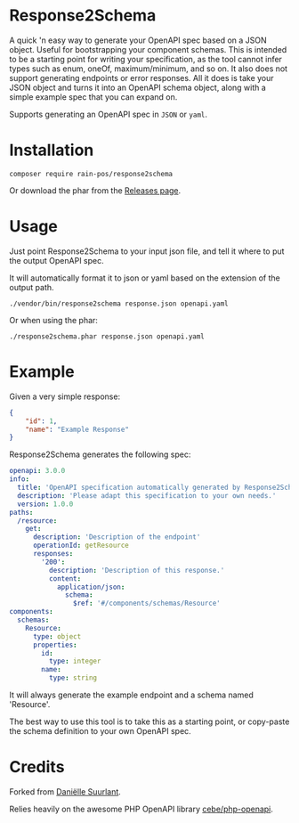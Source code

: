 # Response2Schema

A quick 'n easy way to generate your OpenAPI spec based on a JSON object. Useful for bootstrapping your component
 schemas. This is intended to be a starting point for writing your specification, as the tool cannot infer types such
  as enum, oneOf, maximum/minimum, and so on. It also does not support generating endpoints or error responses. All
   it does is take your JSON object and turns it into an OpenAPI schema object, along with a simple example spec that
    you can expand on.
    
Supports generating an OpenAPI spec in `JSON` or `yaml`.

# Installation

`composer require rain-pos/response2schema`

Or download the phar from the [Releases page](https://github.com/rain-pos/response2schema/releases).

# Usage

Just point Response2Schema to your input json file, and tell it where to put the output OpenAPI spec.

It will automatically format it to json or yaml based on the extension of the output path.

`./vendor/bin/response2schema response.json openapi.yaml`

Or when using the phar:

`./response2schema.phar response.json openapi.yaml`

# Example

Given a very simple response:

```json
{
    "id": 1,  
    "name": "Example Response"
}
```

Response2Schema generates the following spec:

```yaml
openapi: 3.0.0
info:
  title: 'OpenAPI specification automatically generated by Response2Schema.'
  description: 'Please adapt this specification to your own needs.'
  version: 1.0.0
paths:
  /resource:
    get:
      description: 'Description of the endpoint'
      operationId: getResource
      responses:
        '200':
          description: 'Description of this response.'
          content:
            application/json:
              schema:
                $ref: '#/components/schemas/Resource'
components:
  schemas:
    Resource:
      type: object
      properties:
        id:
          type: integer
        name:
          type: string
```

It will always generate the example endpoint and a schema named 'Resource'.

The best way to use this tool is to take this as a starting point, or copy-paste the schema definition to your own
 OpenAPI spec.
 
# Credits

Forked from [Daniëlle Suurlant](https://github.com/dsuurlant).

Relies heavily on the awesome PHP OpenAPI library [cebe/php-openapi](https://github.com/cebe/php-openapi).

